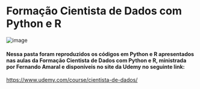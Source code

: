 # Formação Cientista de Dados com Python e R 

![image](https://user-images.githubusercontent.com/94937578/165169365-691f4850-3593-4007-9bbd-37bd1f4b528a.png)

#### Nessa pasta foram reproduzidos os códigos em Python e R apresentados nas aulas da Formação Cientista de Dados com Python e R, ministrada por Fernando Amaral e disponíveis no site da Udemy no seguinte link:
https://www.udemy.com/course/cientista-de-dados/
